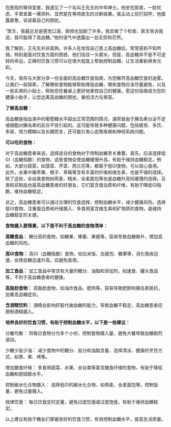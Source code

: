 在医院的等待室里，我遇见了一个名叫王先生的中年绅士。他坐在那里，一脸忧虑，手里拿着一摞资料，显然是在等待医生的诊断结果。我主动上前打招呼，他面露疲惫，诉说着自己的困扰。

“医生，我最近总是感觉口渴，尿频也加剧了许多。我去做了个检查，医生告诉我说，我可能得了高血糖。”他的语气中透露出一丝无奈和茫然。

我了解到，王先生并非孤例。许多人在发现自己患上高血糖后，常常感到不知所措。特别是面对饮食方面的困惑，他们往往一头雾水。但是，高血糖并不是不可逆转的命运，正确的饮食习惯可以在很大程度上帮助控制血糖，让生活重新焕发光彩。

今天，我将与大家分享一份全面的高血糖饮食指南，为您解开高血糖饮食的迷雾。让我们一起探索，了解哪些食物能够帮助降低血糖，哪些食物应该尽量避免，以及一些实用的小贴士，帮助您在餐桌上更好地掌控自己的健康。愿这份指南成为您的健康小助手，让您远离高血糖的困扰，重拾活力与笑容。

**了解高血糖：**

高血糖是指血液中的葡萄糖水平超出正常范围的情况，通常是由于胰岛素分泌不足或细胞对胰岛素的反应不佳引起的。这可能导致多种健康问题，包括疲劳、多饮、多尿、视力模糊以及长期而言，还可能引发心血管疾病和神经系统问题。

**可以吃的食物：**

对于高血糖患者来说，选择适合的食物对于控制血糖至关重要。首先，应该选择低GI（血糖指数）的食物，这些食物会使血糖缓慢升高，有助于维持血糖稳定。例如，大部分蔬菜，如菠菜、芹菜、西兰花等，都属于低GI食物，可以放心食用。此外，水果中像苹果、橙子、草莓等含有丰富的纤维和维生素，也是不错的选择。除了这些，全谷类食物如燕麦、糙米、全麦面包等也是血糖升高较缓慢的选择。豆类和豆制品也是高血糖患者的好朋友，它们富含蛋白质和纤维，有助于降低GI指数，维持血糖稳定。

总之，高血糖患者可以通过合理的饮食选择，控制血糖水平，减少健康风险。选择低GI食物、注重蛋白质和纤维摄入、多食用富含维生素和矿物质的食物，是维持血糖稳定的关键。

**食物摄入要慎重，以下是不利于高血糖的食物清单：**

**高糖食品：** 糖分高的食物，如糖果、蜂蜜、果酱等，容易导致血糖飙升，增加高血糖的风险。

**高GI食物：** 高GI（血糖指数）食物，如白米饭、白面包、糖果等，消化吸收迅速，会使血糖迅速升高，应避免食用。

**加工食品：** 加工食品中常含有大量的糖分、油脂和添加剂，如速食、罐头食品等，不利于高血糖患者的健康。

**高脂肪食物：** 高脂肪食物，如油炸食品、肥肉等，容易导致肥胖和胰岛素抵抗，加重高血糖症状。

**含酒精饮料：** 酒精会影响肝脏代谢血糖的能力，导致血糖不稳定，高血糖患者应限制酒精摄入。

**培养良好的饮食习惯，有助于控制血糖水平，以下是一些建议：**

分餐均衡： 将每日食物分为多个小份，控制食物摄入量，避免大餐导致血糖剧烈波动。

少糖少盐少油： 减少食物中的糖分、盐分和油脂含量，选择清淡、健康的烹饪方式，如蒸、煮、烤等。

增加膳食纤维： 多食用蔬菜、水果、全谷类等富含膳食纤维的食物，有助于降低血糖和胆固醇水平。

控制碳水化合物摄入： 选择低GI的碳水化合物，如燕麦、全麦面包等，控制饭量，避免过量摄入。

规律饮食： 每日饮食定时定量，避免过度饥饿或过度饱食，有助于维持血糖稳定。

以上建议有助于糖友们掌握良好的饮食习惯，有效控制血糖水平，提高生活质量。